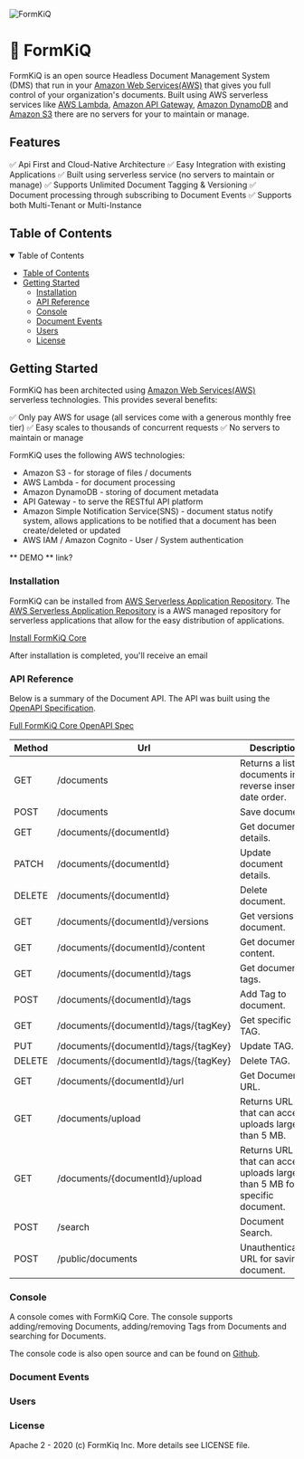 ![FormKiQ](https://raw.githubusercontent.com/formkiq/formkiq-core/master/docs/logo.png)

# 🥷 FormKiQ

FormKiQ is an open source Headless Document Management System (DMS) that run in your [Amazon Web Services(AWS)](https://aws.amazon.com) that gives you full control of your organization's documents. Built using AWS serverless services like [AWS Lambda](https://aws.amazon.com/lambda/), [Amazon API Gateway](https://aws.amazon.com/api-gateway/), [Amazon DynamoDB](https://aws.amazon.com/dynamodb/) and [Amazon S3](https://aws.amazon.com/s3/) there are no servers for your to maintain or manage.

## Features

✅ Api First and Cloud-Native Architecture
✅ Easy Integration with existing Applications
✅ Built using serverless service (no servers to maintain or manage)
✅ Supports Unlimited Document Tagging & Versioning
✅ Document processing through subscribing to Document Events
✅ Supports both Multi-Tenant or Multi-Instance

## Table of Contents

<details open>
<summary>Table of Contents</summary>

- [Table of Contents](#table-of-contents)
- [Getting Started](#getting-started)
  - [Installation](#basic-usage)
  - [API Reference](#api-reference)
  - [Console](#console)
  - [Document Events](#document-events)
  - [Users](#users)
  - [License](#license)

</details>

## Getting Started

FormKiQ has been architected using [Amazon Web Services(AWS)](https://aws.amazon.com) serverless technologies. This provides several benefits:

✅ Only pay AWS for usage (all services come with a generous monthly free tier)
✅ Easy scales to thousands of concurrent requests
✅ No servers to maintain or manage

FormKiQ uses the following AWS technologies:

- Amazon S3 - for storage of files / documents
- AWS Lambda - for document processing
- Amazon DynamoDB - storing of document metadata
- API Gateway - to serve the RESTful API platform
- Amazon Simple Notification Service(SNS) - document status notify system, allows applications to be notified that a document has been create/deleted or updated
- AWS IAM / Amazon Cognito - User / System authentication

** DEMO ** link?

### Installation

FormKiQ can be installed from [AWS Serverless Application Repository](https://aws.amazon.com/serverless/serverlessrepo). The [AWS Serverless Application Repository](https://aws.amazon.com/serverless/serverlessrepo) is a AWS managed repository for serverless applications that allow for the easy distribution of applications. 

[Install FormKiQ Core](https://us-east-1.console.aws.amazon.com/lambda/home?region=us-east-1#/create/app?applicationId=arn:aws:serverlessrepo:us-east-1:622653865277:applications/FormKiQ-Core)

After installation is completed, you'll receive an email

### API Reference

Below is a summary of the Document API. The API was built using the [OpenAPI Specification](https://swagger.io/specification/).

[Full FormKiQ Core OpenAPI Spec](https://raw.githubusercontent.com/formkiq/formkiq-core/master/lambda-api/src/main/resources/cloudformation/api.yml)

|Method|Url|Description|
|--------------|--------------------------|--------------------------|
| GET | /documents | Returns a list of documents in reverse inserted date order. |
| POST | /documents | Save document. |
| GET | /documents/{documentId} | Get document details. |
| PATCH | /documents/{documentId} | Update document details. |
| DELETE | /documents/{documentId} | Delete document. |
| GET | /documents/{documentId}/versions | Get versions of document. |
| GET | /documents/{documentId}/content | Get document content. |
| GET | /documents/{documentId}/tags | Get document tags. |
| POST | /documents/{documentId}/tags | Add Tag to document. |
| GET | /documents/{documentId}/tags/{tagKey} | Get specific TAG. |
| PUT | /documents/{documentId}/tags/{tagKey} | Update TAG. |
| DELETE | /documents/{documentId}/tags/{tagKey} | Delete TAG. |
| GET | /documents/{documentId}/url | Get Document URL. |
| GET | /documents/upload | Returns URL that can accept uploads largers than 5 MB. |
| GET | /documents/{documentId}/upload | Returns URL that can accept uploads largers than 5 MB for a specific document. |
| POST | /search | Document Search. |
| POST | /public/documents | Unauthenticated URL for saving a document. |

### Console

A console comes with FormKiQ Core. The console supports adding/removing Documents, adding/removing Tags from Documents and searching for Documents.

The console code is also open source and can be found on [Github](https://github.com/formkiq/formkiq-console).

### Document Events

### Users

### License

Apache 2 - 2020 (c) FormKiq Inc. More details see LICENSE file.
